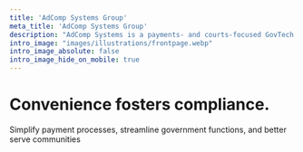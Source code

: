 ```yaml
---
title: 'AdComp Systems Group'
meta_title: 'AdComp Systems Group'
description: "AdComp Systems is a payments- and courts-focused GovTech company"
intro_image: "images/illustrations/frontpage.webp"
intro_image_absolute: false
intro_image_hide_on_mobile: true
---
```


# Convenience fosters compliance.

Simplify payment processes, streamline government functions, and better serve communities
